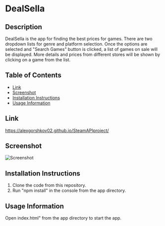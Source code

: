 # DealSella

## Description

DealSella is the app for finding the best prices for games. There are two dropdown lists for genre and platform selection. Once the options are selected and "Search Games" button is clicked, a list of games on sale will be displayed. More details and prices from different stores will be shown by clicking on a game from the list. 


## Table of Contents

* [Link](#link)
* [Screenshot](#screenshot)
* [Installation Instructions](#installation-instructions)
* [Usage Information](#usage-information)

## Link
https://alexgorshkov02.github.io/SteamAPIproject/

## Screenshot
![Screenshot](./misc/screenshot.jpg?raw=true)

## Installation Instructions

1) Clone the code from this repository.
2) Run "npm install" in the console from the app directory.

## Usage Information

Open index.html" from the app directory to start the app.